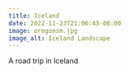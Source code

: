 ```yaml
---
title: Iceland
date: 2022-11-23T21:06:43-08:00
image: oregonsm.jpg
image_alt: Iceland Landscape
---
```


A road trip in Iceland
